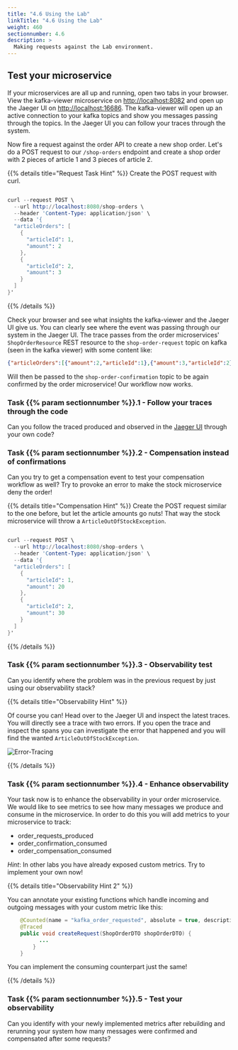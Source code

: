 ```yaml
---
title: "4.6 Using the Lab"
linkTitle: "4.6 Using the Lab"
weight: 460
sectionnumber: 4.6
description: >
  Making requests against the Lab environment.
---
```


## Test your microservice

If your microservices are all up and running, open two tabs in your browser. View the kafka-viewer microservice on [http://localhost:8082](http://localhost:8082) and open up the Jaeger UI on [http://localhost:16686](http://localhost:16686). The kafka-viewer will open up an active connection to your kafka topics and show you messages passing through the topics. In the Jaeger UI you can follow your traces through the system.

Now fire a request against the order API to create a new shop order. Let's do a POST request to our `/shop-orders` endpoint and create a shop order with 2 pieces of article 1 and 3 pieces of article 2.

{{% details title="Request Task Hint" %}}
Create the POST request with curl.
```s

curl --request POST \
  --url http://localhost:8080/shop-orders \
  --header 'Content-Type: application/json' \
  --data '{
  "articleOrders": [
    {
      "articleId": 1,
      "amount": 2
    },
    {
      "articleId": 2,
      "amount": 3
    }
  ]
}'

```
{{% /details %}}

Check your browser and see what insights the kafka-viewer and the Jaeger UI give us. You can clearly see where the event was passing through our system in the Jaeger UI. The trace passes from the order microservices' `ShopOrderResource` REST resource to the `shop-order-request` topic on kafka (seen in the kafka viewer) with some content like:

```json
{"articleOrders":[{"amount":2,"articleId":1},{"amount":3,"articleId":2}],"id":100017}
```

Will then be passed to the `shop-order-confirmation` topic to be again confirmed by the order microservice! Our workflow now works.


### Task {{% param sectionnumber %}}.1 - Follow your traces through the code


Can you follow the traced produced and observed in the [Jaeger UI](http://localhost:16686) through your own code?


### Task {{% param sectionnumber %}}.2 - Compensation instead of confirmations


Can you try to get a compensation event to test your compensation workflow as well? Try to provoke an error to make the stock microservice deny the order!

{{% details title="Compensation Hint" %}}
Create the POST request similar to the one before, but let the article amounts go nuts! That way the stock microservice will throw a `ArticleOutOfStockException`.
```s

curl --request POST \
  --url http://localhost:8080/shop-orders \
  --header 'Content-Type: application/json' \
  --data '{
  "articleOrders": [
    {
      "articleId": 1,
      "amount": 20
    },
    {
      "articleId": 2,
      "amount": 30
    }
  ]
}'

```
{{% /details %}}


### Task {{% param sectionnumber %}}.3 - Observability test

Can you identify where the problem was in the previous request by just using our observability stack?

{{% details title="Observability Hint" %}}

Of course you can! Head over to the Jaeger UI and inspect the latest traces. You will directly see a trace with two errors. If you open the trace and inspect the spans you can investigate the error that happened and you will find the wanted `ArticleOutOfStockException`.

![Error-Tracing](../../traces-error.png)

{{% /details %}}


### Task {{% param sectionnumber %}}.4 - Enhance observability

Your task now is to enhance the observability in your order microservice. We would like to see metrics to see how many messages we produce and consume in the microservice. In order to do this you will add metrics to your microservice to track:

* order_requests_produced
* order_confirmation_consumed
* order_compensation_consumed

*Hint*: In other labs you have already exposed custom metrics. Try to implement your own now!

{{% details title="Observability Hint 2" %}}

You can annotate your existing functions which handle incoming and outgoing messages with your custom metric like this:

```java
    @Counted(name = "kafka_order_requested", absolute = true, description = "number of orders requested", tags = {"application=kafka-order"})
    @Traced
    public void createRequest(ShopOrderDTO shopOrderDTO) {
          ...
        }
    }
```

You can implement the consuming counterpart just the same!

{{% /details %}}


### Task {{% param sectionnumber %}}.5 - Test your observability

Can you identify with your newly implemented metrics after rebuilding and rerunning your system how many messages were confirmed and compensated after some requests?
